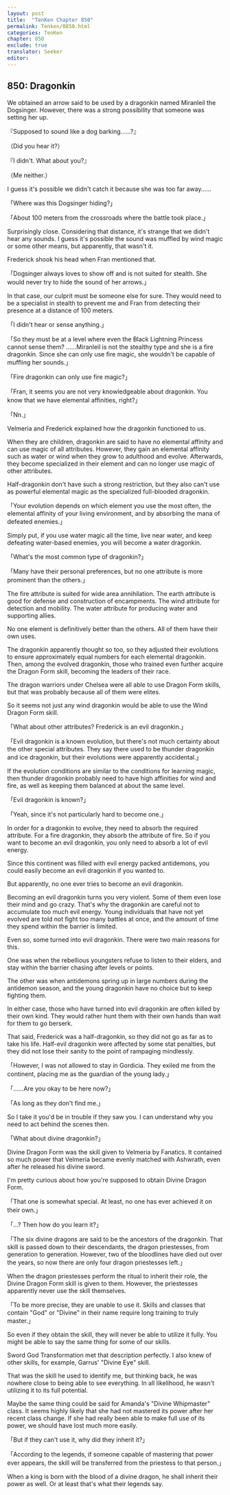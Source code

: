 ```yaml
---
layout: post
title:  "TenKen Chapter 850"
permalink: Tenken/0850.html
categories: TenKen
chapter: 850
exclude: true
translator: Seeker
editor: 
---
```

<h2>850: Dragonkin</h2>

 We obtained an arrow said to be used by a dragonkin named Miranleil the Dogsinger. However, there was a strong possibility that someone was setting her up.

『Supposed to sound like a dog barking……?』

（Did you hear it?）

『I didn't. What about you?』

（Me neither.）

 I guess it's possible we didn't catch it because she was too far away……

「Where was this Dogsinger hiding?」

「About 100 meters from the crossroads where the battle took place.」

 Surprisingly close. Considering that distance, it's strange that we didn't hear any sounds. I guess it's possible the sound was muffled by wind magic or some other means, but apparently, that wasn't it.

 Frederick shook his head when Fran mentioned that.

「Dogsinger always loves to show off and is not suited for stealth. She would never try to hide the sound of her arrows.」

 In that case, our culprit must be someone else for sure. They would need to be a specialist in stealth to prevent me and Fran from detecting their presence at a distance of 100 meters.

「I didn't hear or sense anything.」

「So they must be at a level where even the Black Lightning Princess cannot sense them? ……Miranleil is not the stealthy type and she is a fire dragonkin. Since she can only use fire magic, she wouldn't be capable of muffling her sounds.」

「Fire dragonkin can only use fire magic?」

「Fran, it seems you are not very knowledgeable about dragonkin. You know that we have elemental affinities, right?」

「Nn.」

 Velmeria and Frederick explained how the dragonkin functioned to us.

 When they are children, dragonkin are said to have no elemental affinity and can use magic of all attributes. However, they gain an elemental affinity such as water or wind when they grow to adulthood and evolve. Afterwards, they become specialized in their element and can no longer use magic of other attributes.

 Half-dragonkin don't have such a strong restriction, but they also can't use as powerful elemental magic as the specialized full-blooded dragonkin.

「Your evolution depends on which element you use the most often, the elemental affinity of your living environment, and by absorbing the mana of defeated enemies.」

 Simply put, if you use water magic all the time, live near water, and keep defeating water-based enemies, you will become a water dragonkin.

「What's the most common type of dragonkin?」

「Many have their personal preferences, but no one attribute is more prominent than the others.」

 The fire attribute is suited for wide area annihilation. The earth attribute is good for defense and construction of encampments. The wind attribute for detection and mobility. The water attribute for producing water and supporting allies.

 No one element is definitively better than the others. All of them have their own uses.

 The dragonkin apparently thought so too, so they adjusted their evolutions to ensure approximately equal numbers for each elemental dragonkin. Then, among the evolved dragonkin, those who trained even further acquire the Dragon Form skill, becoming the leaders of their race.

 The dragon warriors under Chelsea were all able to use Dragon Form skills, but that was probably because all of them were elites.

 So it seems not just any wind dragonkin would be able to use the Wind Dragon Form skill.

「What about other attributes? Frederick is an evil dragonkin.」

「Evil dragonkin is a known evolution, but there's not much certainty about the other special attributes. They say there used to be thunder dragonkin and ice dragonkin, but their evolutions were apparently accidental.」

 If the evolution conditions are similar to the conditions for learning magic, then thunder dragonkin probably need to have high affinities for wind and fire, as well as keeping them balanced at about the same level.

「Evil dragonkin is known?」

「Yeah, since it's not particularly hard to become one.」

 In order for a dragonkin to evolve, they need to absorb the required attribute. For a fire dragonkin, they absorb the attribute of fire. So if you want to become an evil dragonkin, you only need to absorb a lot of evil energy.

 Since this continent was filled with evil energy packed antidemons, you could easily become an evil dragonkin if you wanted to.

 But apparently, no one ever tries to become an evil dragonkin.

 Becoming an evil dragonkin turns you very violent. Some of them even lose their mind and go crazy. That's why the dragonkin are careful not to accumulate too much evil energy. Young individuals that have not yet evolved are told not fight too many battles at once, and the amount of time they spend within the barrier is limited.

 Even so, some turned into evil dragonkin. There were two main reasons for this.

 One was when the rebellious youngsters refuse to listen to their elders, and stay within the barrier chasing after levels or points.

 The other was when antidemons spring up in large numbers during the antidemon season, and the young dragonkin have no choice but to keep fighting them.

 In either case, those who have turned into evil dragonkin are often killed by their own kind. They would rather hunt them with their own hands than wait for them to go berserk.

 That said, Frederick was a half-dragonkin, so they did not go as far as to take his life. Half-evil dragonkin were affected by some stat penalties, but they did not lose their sanity to the point of rampaging mindlessly.

「However, I was not allowed to stay in Gordicia. They exiled me from the continent, placing me as the guardian of the young lady.」

「……Are you okay to be here now?」

「As long as they don't find me.」

 So I take it you'd be in trouble if they saw you. I can understand why you need to act behind the scenes then.

「What about divine dragonkin?」

 Divine Dragon Form was the skill given to Velmeria by Fanatics. It contained so much power that Velmeria became evenly matched with Ashwrath, even after he released his divine sword.

 I'm pretty curious about how you're supposed to obtain Divine Dragon Form.

「That one is somewhat special. At least, no one has ever achieved it on their own.」

「…? Then how do you learn it?」

「The six divine dragons are said to be the ancestors of the dragonkin. That skill is passed down to their descendants, the dragon priestesses, from generation to generation. However, two of the bloodlines have died out over the years, so now there are only four dragon priestesses left.」

 When the dragon priestesses perform the ritual to inherit their role, the Divine Dragon Form skill is given to them. However, the priestesses apparently never use the skill themselves.

「To be more precise, they are unable to use it. Skills and classes that contain "God" or "Divine" in their name require long training to truly master.」

 So even if they obtain the skill, they will never be able to utilize it fully. You might be able to say the same thing for some of our skills.

 Sword God Transformation met that description perfectly. I also knew of other skills, for example, Garrus' "Divine Eye" skill.

 That was the skill he used to identify me, but thinking back, he was nowhere close to being able to see everything. In all likelihood, he wasn't utilizing it to its full potential.

 Maybe the same thing could be said for Amanda's "Divine Whipmaster" class. It seems highly likely that she had not mastered its power after her recent class change. If she had really been able to make full use of its power, we should have lost much more easily.

「But if they can't use it, why did they inherit it?」

「According to the legends, if someone capable of mastering that power ever appears, the skill will be transferred from the priestess to that person.」

 When a king is born with the blood of a divine dragon, he shall inherit their power as well. Or at least that's what their legends say.



